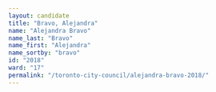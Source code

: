 ```yaml
---
layout: candidate
title: "Bravo, Alejandra"
name: "Alejandra Bravo"
name_last: "Bravo"
name_first: "Alejandra"
name_sortby: "bravo"
id: "2018"
ward: "17"
permalink: "/toronto-city-council/alejandra-bravo-2018/"
---
```


